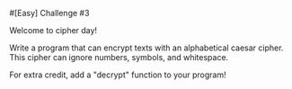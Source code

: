 #[Easy] Challenge #3

Welcome to cipher day!

Write a program that can encrypt texts with an alphabetical caesar cipher. This cipher can ignore numbers, symbols, and whitespace.

For extra credit, add a "decrypt" function to your program!